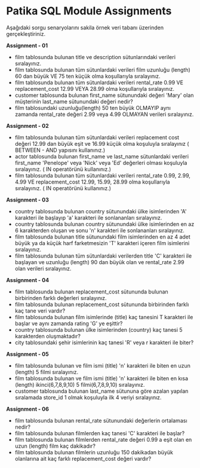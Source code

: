 # Patika SQL Module Assignments

Aşağıdaki sorgu senaryolarını sakila örnek veri tabanı üzerinden gerçekleştiriniz.

**Assignment - 01**

- film tablosunda bulunan title ve description sütunlarındaki verileri sıralayınız.
- film tablosunda bulunan tüm sütunlardaki verileri film uzunluğu (length) 60 dan büyük VE 75 ten küçük olma koşullarıyla sıralayınız.
- film tablosunda bulunan tüm sütunlardaki verileri rental_rate 0.99 VE replacement_cost 12.99 VEYA 28.99 olma koşullarıyla sıralayınız.
- customer tablosunda bulunan first_name sütunundaki değeri 'Mary' olan müşterinin last_name sütunundaki değeri nedir?
- film tablosundaki uzunluğu(length) 50 ten büyük OLMAYIP aynı zamanda rental_rate değeri 2.99 veya 4.99 OLMAYAN verileri sıralayınız.

**Assignment - 02**

- film tablosunda bulunan tüm sütunlardaki verileri replacement cost değeri 12.99 dan büyük eşit ve 16.99 küçük olma koşuluyla sıralayınız ( BETWEEN - AND yapısını kullanınız.)
- actor tablosunda bulunan first_name ve last_name sütunlardaki verileri first_name 'Penelope' veya 'Nick' veya 'Ed' değerleri olması koşuluyla sıralayınız. ( IN operatörünü kullanınız.)
- film tablosunda bulunan tüm sütunlardaki verileri rental_rate 0.99, 2.99, 4.99 VE replacement_cost 12.99, 15.99, 28.99 olma koşullarıyla sıralayınız. ( IN operatörünü kullanınız.)

**Assignment - 03**

- country tablosunda bulunan country sütunundaki ülke isimlerinden 'A' karakteri ile başlayıp 'a' karakteri ile sonlananları sıralayınız.
- country tablosunda bulunan country sütunundaki ülke isimlerinden en az 6 karakterden oluşan ve sonu 'n' karakteri ile sonlananları sıralayınız.
- film tablosunda bulunan title sütunundaki film isimlerinden en az 4 adet büyük ya da küçük harf farketmesizin 'T' karakteri içeren film isimlerini sıralayınız.
- film tablosunda bulunan tüm sütunlardaki verilerden title 'C' karakteri ile başlayan ve uzunluğu (length) 90 dan büyük olan ve rental_rate 2.99 olan verileri sıralayınız.

**Assignment - 04**

- film tablosunda bulunan replacement_cost sütununda bulunan birbirinden farklı değerleri sıralayınız.
- film tablosunda bulunan replacement_cost sütununda birbirinden farklı kaç tane veri vardır?
- film tablosunda bulunan film isimlerinde (title) kaç tanesini T karakteri ile başlar ve aynı zamanda rating 'G' ye eşittir?
- country tablosunda bulunan ülke isimlerinden (country) kaç tanesi 5 karakterden oluşmaktadır?
- city tablosundaki şehir isimlerinin kaç tanesi 'R' veya r karakteri ile biter?

**Assignment - 05**

- film tablosunda bulunan ve film ismi (title) 'n' karakteri ile biten en uzun (length) 5 filmi sıralayınız.
- film tablosunda bulunan ve film ismi (title) 'n' karakteri ile biten en kısa (length) ikinci(6,7,8,9,10) 5 filmi(6,7,8,9,10) sıralayınız.
- customer tablosunda bulunan last_name sütununa göre azalan yapılan sıralamada store_id 1 olmak koşuluyla ilk 4 veriyi sıralayınız.

**Assignment - 06**

- film tablosunda bulunan rental_rate sütunundaki değerlerin ortalaması nedir?
- film tablosunda bulunan filmlerden kaç tanesi 'C' karakteri ile başlar?
- film tablosunda bulunan filmlerden rental_rate değeri 0.99 a eşit olan en uzun (length) film kaç dakikadır?
- film tablosunda bulunan filmlerin uzunluğu 150 dakikadan büyük olanlarına ait kaç farklı replacement_cost değeri vardır?
